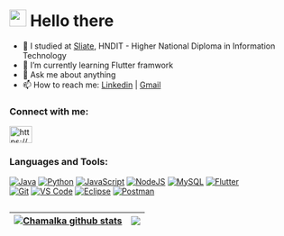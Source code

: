 
# <img src="https://raw.githubusercontent.com/iampavangandhi/iampavangandhi/master/gifs/Hi.gif" width="30px"> Hello there

- 🌱 I studied at [Sliate](http://www.sliate.ac.lk/), HNDIT - Higher National Diploma in Information Technology 
- 📗 I’m currently learning Flutter framwork
- 💬 Ask me about anything
- 📫 How to reach me: [Linkedin](https://www.linkedin.com/in/chamalka-gunawardena-62b668245/) | [Gmail](www.chamalkagunwardana@gmail.com)


<h3 align="left">Connect with me:</h3>
<p align="left">
<a href="https://www.linkedin.com/in/chamalka-gunawardena-62b668245/" target="blank"><img align="center" src="https://raw.githubusercontent.com/rahuldkjain/github-profile-readme-generator/master/src/images/icons/Social/linked-in-alt.svg" alt="https://www.linkedin.com/in/chamalka-gunawardena-62b668245/" height="30" width="40" /></a>
</p>

### Languages and Tools:

[![Java](https://img.shields.io/badge/-Java-%23ED8B00?style=flat&logo=java&logoColor=white)](https://www.java.com/en/)
[![Python](https://img.shields.io/badge/-Python-%2314354C?style=flat&logo=python&logoColor=white)](https://www.python.org/)
[![JavaScript](https://img.shields.io/badge/-JavaScript-%23F7DF1C?style=flat&logo=javascript&logoColor=black&labelColor=%23F7DF1C&color=%23FFCE5A)](https://www.javascript.com/)
[![NodeJS](https://img.shields.io/badge/-Node.JS-%2343853D?style=flat&logo=node.js&logoColor=white)](https://nodejs.org/en/)
[![MySQL](https://img.shields.io/badge/-MySQL-%234479A1?style=flat&logo=MySQL&logoColor=white)](https://www.mysql.com/)
[![Flutter](https://img.shields.io/badge/-Flutter-%234479A1?style=flat&logo=Flutter&logoColor=white)](https://flutter.dev/)
<br>
[![Git](https://img.shields.io/badge/-Git-%23F05032?style=flat-square&logo=git&logoColor=%23ffffff)](https://git-scm.com/)
[![VS Code](https://img.shields.io/badge/IDE-VSCode-%23007ACC?style=flat&logo=Visual-studio-code)](https://code.visualstudio.com/)
[![Eclipse](https://img.shields.io/badge/IDE-Eclipse-%23007ACC?style=flat&logo=Eclipse)](https://www.eclipse.org/ide/)
[![Postman](https://img.shields.io/badge/Workspaces-Postman-%23007ACC?style=flat&logo=Postman)](https://www.postman.com/)
##
| <a href="https://github.com/anuraghazra/github-readme-stats"><img align="center" src="https://github-readme-stats.vercel.app/api?username=Chamalka20&theme=github_dark&hide=contribs,issues&show_icons=true&hide_border=true" alt="Chamalka github stats" /></a> | <a href="https://github.com/anuraghazra/github-readme-stats"><img align="center" src="https://github-readme-stats.vercel.app/api/top-langs/?username=Chamalka20&theme=github_dark&layout=compact&hide_border=true" /></a> |
| ------------- | ------------- |
